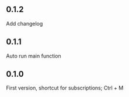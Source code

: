 ## 0.1.2
Add changelog

## 0.1.1
Auto run main function

## 0.1.0
First version, shortcut for subscriptions; Ctrl + M